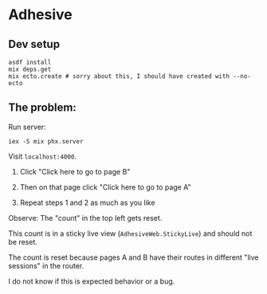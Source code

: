 # Adhesive

## Dev setup

``` shell
asdf install
mix deps.get
mix ecto.create # sorry about this, I should have created with --no-ecto
```

## The problem:

Run server:

``` shell
iex -S mix phx.server
```

Visit `localhost:4000`.

1. Click "Click here to go to page B"

2. Then on that page click "Click here to go to page A"

3. Repeat steps 1 and 2 as much as you like

Observe: The "count" in the top left gets reset.

This count is in a sticky live view (`AdhesiveWeb.StickyLive`) and should not be reset.

The count is reset because pages A and B have their routes in different "live sessions" in the router.

I do not know if this is expected behavior or a bug.

